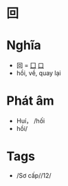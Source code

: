 # 回

# Nghĩa
* 回 = [囗](囗.md) [口](口.md)
* hồi, về, quay lại

# Phát âm
* Huí， /hối
*  hồi/

# Tags
* /Sơ cấp//12/

